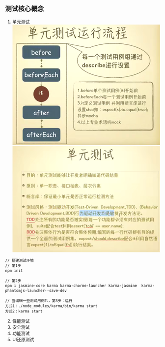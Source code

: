 ## 测试核心概念
1. 单元测试<br/>
![](./../images/js_test/jt001.png)<br/>
![](./../images/js_test/jt002.png)
```
// 搭建测试环境
// 第1步
npm init

// 第2步
npm i jasmine-core karma karma-chorme-launcher karma-jasmine  karma-phantomjs-launcher--save-dev

// 当编辑一些测试用例后，第3步：运行
方式1：./node_modules/karma/bin/karma start 
方式2：karma start
```
2. 性能测试<br/>
3. 安全测试<br/>
4. 功能测试<br/>
5. UI还原测试<br/>